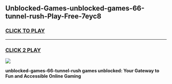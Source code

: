
## Unblocked-Games-unblocked-games-66-tunnel-rush-Play-Free-7eyc8
<h3>
<a href="https://premium76.site?title=unblocked-games-66-tunnel-rush&ref=18A1">CLICK TO PLAY</a></h3>
<hr>

<h3>
<a href="https://premium76.site?title=unblocked-games-66-tunnel-rush&ref=18A1">CLICK 2 PLAY</a>
  
</h3>

<a href="https://premium76.site?title=unblocked-games-66-tunnel-rush&ref=18A1"><img src="https://clearcache.store/games.png"></a>


**unblocked-games-66-tunnel-rush games unblocked: Your Gateway to Fun and Accessible Online Gaming**
